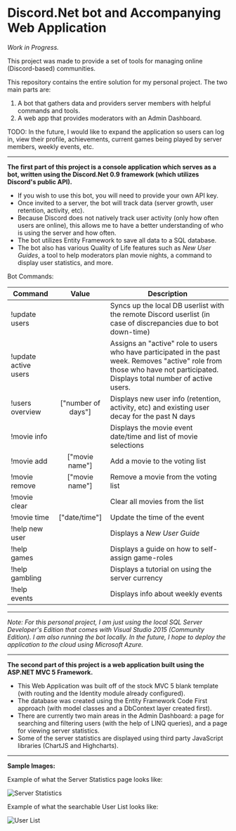 # Discord.Net bot and Accompanying Web Application

*Work in Progress.*

This project was made to provide a set of tools for managing online (Discord-based) communities.

This repository contains the entire solution for my personal project.  The two main parts are:
1) A bot that gathers data and providers server members with helpful commands and tools.
2) A web app that provides moderators with an Admin Dashboard.  

TODO: In the future, I would like to expand the application so users can log in, view their profile, achievements, current games being played by server members, weekly events, etc.
___
**The first part of this project is a console application which serves as a bot, written using the Discord.Net 0.9 framework (which utilizes Discord's public API).**
- If you wish to use this bot, you will need to provide your own API key.
- Once invited to a server, the bot will track data (server growth, user retention, activity, etc).
- Because Discord does not natively track user activity (only how often users are online), this allows me to have a better understanding of who is using the server and how often.
- The bot utilizes Entity Framework to save all data to a SQL database.
- The bot also has various Quality of Life features such as *New User Guides*, a tool to help moderators plan movie nights, a command to display user statistics, and more.

Bot Commands:


| Command       | Value         | Description  |
| ------------- |:-------------:| -----|
| !update users         |                     |   Syncs up the local DB userlist with the remote Discord userlist (in case of discrepancies due to bot down-time) |
| !update active users  |                     |    Assigns an "active" role to users who have participated in the past week.  Removes "active" role from those who have not participated.  Displays total number of active users. |
| !users overview       | ["number of days"]  |    Displays new user info (retention, activity, etc) and existing user decay for the past N days |
| !movie info           |                     | Displays the movie event date/time and list of movie selections |
| !movie add            | ["movie name"]      |   Add a movie to the voting list |
| !movie remove         | ["movie name"]      |    Remove a movie from the voting list |
| !movie clear          |                     |    Clear all movies from the list |
| !movie time           | ["date/time"]       |  Update the time of the event |
| !help new user        |                     |    Displays a *New User Guide* |
| !help games           |                     |    Displays a guide on how to self-assign game-roles |
| !help gambling        |                     |    Displays a tutorial on using the server currency |
| !help events          |                     |    Displays info about weekly events |
___
*Note: For this personal project, I am just using the local SQL Server Developer's Edition that comes with Visual Studio 2015 (Community Edition).  I am also running the bot locally.
In the future, I hope to deploy the application to the cloud using Microsoft Azure.*
___
**The second part of this project is a web application built using the ASP.NET MVC 5 Framework.**
- This Web Application was built off of the stock MVC 5 blank template (with routing and the Identity module already configured).
- The database was created using the Entity Framework Code First approach (with model classes and a DbContext layer created first).
- There are currently two main areas in the Admin Dashboard: a page for searching and filtering users (with the help of LINQ queries), and a page for viewing server statistics.
- Some of the server statistics are displayed using third party JavaScript libraries (ChartJS and Highcharts).
___

**Sample Images:**

Example of what the Server Statistics page looks like:

![Server Statistics](http://i.imgur.com/2hvOcf9.png "Server Statistics")


Example of what the searchable User List looks like:

![User List](http://i.imgur.com/eGBpFGy.png "User List")

